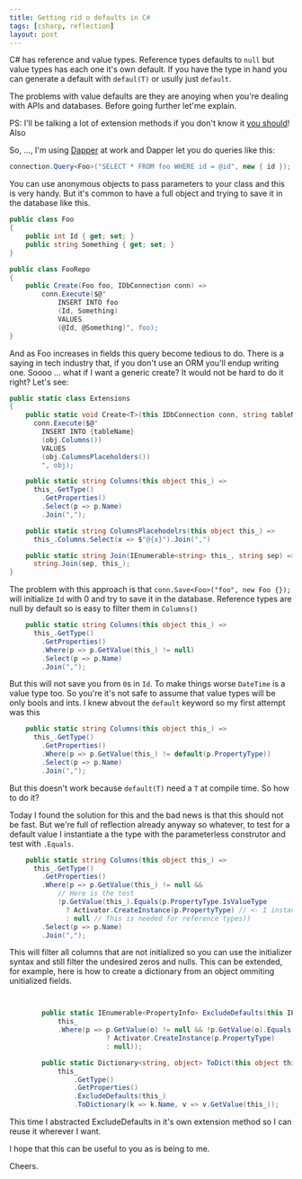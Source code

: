 ```yaml
---
title: Getting rid o defaults in C#
tags: [csharp, reflection]
layout: post
---
```


C# has reference and value types. Reference types defaults to `null`
but value types has each one it's own default. If you have the type
in hand you can generate a default with `defaul(T)` or usully just `default`.

The problems with value defaults are they are anoying when you're dealing
with APIs and databases. Before going further let'me explain.

PS: I'll be talking a lot of extension methods if you don't know it [you
should](https://docs.microsoft.com/en-us/dotnet/csharp/programming-guide/classes-and-structs/extension-methods)! Also

So, ..., I'm using [Dapper](https://github.com/DapperLib/Dapper) at work and Dapper
let you do queries like this:

```csharp
connection.Query<Foo>("SELECT * FROM foo WHERE id = @id", new { id });
```

You can use anonymous objects to pass parameters to your class and this is very
handy. But it's common to have a full object and trying to save it in the database
like this.

```csharp
public class Foo
{
    public int Id { get; set; }
    public string Something { get; set; }
}

public class FooRepo
{
    public Create(Foo foo, IDbConnection conn) =>
        conn.Execute($@"
            INSERT INTO foo
            (Id, Something)
            VALUES
            (@Id, @Something)", foo);
}
```

And as Foo increases in fields this query become tedious to do. There is a saying in
tech industry that, if you don't use an ORM you'll endup writing one. Soooo ... what if
I want a generic create? It would not be hard to do it right? Let's see:

```csharp
public static class Extensions
{
    public static void Create<T>(this IDbConnection conn, string tableName, T obj) =>
      conn.Execute($@"
        INSERT INTO {tableName}
        (obj.Columns())
        VALUES
        (obj.ColumnsPlaceholders())
        ", obj);

    public static string Columns(this object this_) =>
      this_.GetType()
        .GetProperties()
        .Select(p => p.Name)
        .Join(",");

    public static string ColumnsPlacehodelrs(this object this_) =>
      this_.Columns.Select(x => $"@{x}").Join(",")

    public static string Join(IEnumerable<string> this_, string sep) =>
      string.Join(sep, this_);
}
```

The problem with this approach is that `conn.Save<Foo>("foo", new Foo {});` will
initialize `Id` with 0 and try to save it in the database. Reference types are null
by default so is easy to filter them in `Columns()`


```csharp
    public static string Columns(this object this_) =>
      this_.GetType()
        .GetProperties()
        .Where(p => p.GetValue(this_) != null)
        .Select(p => p.Name)
        .Join(",");
```

But this will not save you from `0`s in `Id`. To make things worse `DateTime` is a
value type too. So you're it's not safe to assume that value types will be only bools
and ints. I knew abvout the `default` keyword so my first attempt was this

```csharp
    public static string Columns(this object this_) =>
      this_.GetType()
        .GetProperties()
        .Where(p => p.GetValue(this_) != default(p.PropertyType))
        .Select(p => p.Name)
        .Join(",");
```

But this doesn't work because `default(T)` need a `T` at compile time. So how to do it?

Today I found the solution for this and the bad news is that this should not be fast. But
we're full of reflection already anyway so whatever, to test for a default value I instantiate
a the type with the parameterless construtor and test with `.Equals`.

```csharp
    public static string Columns(this object this_) =>
      this_.GetType()
        .GetProperties()
        .Where(p => p.GetValue(this_) != null &&
            // Here is the test
            !p.GetValue(this_).Equals(p.PropertyType.IsValueType
              ? Activator.CreateInstance(p.PropertyType) // <- I instantiate a "default" object here
              : null // This is needed for reference types))
        .Select(p => p.Name)
        .Join(",");
```

This will filter all columns that are not initialized so you can use the initializer syntax
and still filter the undesired zeros and nulls. This can be extended, for example, here
is how to create a dictionary from an object ommiting unitialized fields.


```csharp


        public static IEnumerable<PropertyInfo> ExcludeDefaults(this IEnumerable<PropertyInfo> this_, object o) =>
            this_
            .Where(p => p.GetValue(o) != null && !p.GetValue(o).Equals(p.PropertyType.IsValueType
                        ? Activator.CreateInstance(p.PropertyType)
                        : null));

        public static Dictionary<string, object> ToDict(this object this_) =>
            this_
                .GetType()
                .GetProperties()
                .ExcludeDefaults(this_)
                .ToDictionary(k => k.Name, v => v.GetValue(this_));
```

This time I abstracted ExcludeDefaults in it's own extension method so I can reuse it wherever
I want.

I hope that this can be useful to you as is being to me.

Cheers.
